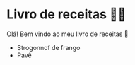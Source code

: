 # Livro de receitas :man_cook:
Olá! Bem vindo ao meu livro de receitas :wave:
 - Strogonnof de frango
 - Pavê